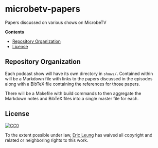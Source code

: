 # microbetv-papers

Papers discussed on various shows on MicrobeTV

**Contents**

- [Repository Organization](#repository-organization)
- [License](#license)

## Repository Organization

Each podcast show will have its own directory in `shows/`. Contained within
will be a Markdown file with links to the papers discussed in the episodes
along with a BibTeX file containing the references for those papers.

There will be a Makefile with build commands to then aggregate the Markdown
notes and BibTeX files into a single master file for each.

## License

[![CC0](http://mirrors.creativecommons.org/presskit/buttons/88x31/svg/cc-zero.svg)](https://creativecommons.org/publicdomain/zero/1.0/)

To the extent possible under law, [Eric Leung](https://erictleung.com) has
waived all copyright and related or neighboring rights to this work.
